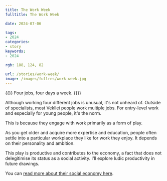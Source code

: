```yaml
---
title: The Work Week
fulltitle: The Work Week

date: 2024-07-06

tags:
- 2024
categories:
- story
keywords:
- 2024

rgb: 188, 124, 82

url: /stories/work-week/
image: /images/fullres/work-week.jpg
---
```

{{<note caption>}}
Four jobs, four days a week.
{{</note>}}

Although working four different jobs is unusual, it's not unheard of. Outside of specialists, most Vekllei people work multiple jobs. For entry-level work and especially for young people, it's the norm.

This is because they engage with work primarily as a form of play.

As you get older and acquire more expertise and education, people often settle into a particular workplace they like for work they enjoy. It depends on their personality and ambition.

This play is productive and contributes to the economy, a fact that does not delegitimise its status as a social activity. I'll explore ludic productivity in future drawings.

You can [read more about their social economy here](/social-economy/).